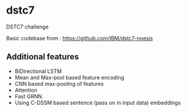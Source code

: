 # dstc7
DSTC7 challenge

Basic codebase from : https://github.com/IBM/dstc7-noesis

## Additional features

* BiDirectional LSTM
* Mean and Max-pool based feature encoding
* CNN based max-pooling of features
* Attention
* Fast GRNN
* Using C-DSSM based sentence (pass on in input data) embeddings 
